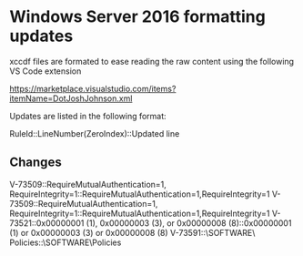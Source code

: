 # Windows Server 2016 formatting updates

xccdf files are formated to ease reading the raw content using the following VS Code extension

https://marketplace.visualstudio.com/items?itemName=DotJoshJohnson.xml

Updates are listed in the following format:

RuleId::LineNumber(ZeroIndex)::Updated line

## Changes

V-73509::RequireMutualAuthentication=1, RequireIntegrity=1::RequireMutualAuthentication=1,RequireIntegrity=1
V-73509::RequireMutualAuthentication=1, RequireIntegrity=1::RequireMutualAuthentication=1,RequireIntegrity=1
V-73521::0x00000001 (1), 0x00000003 (3), or 0x00000008 (8)::0x00000001 (1) or 0x00000003 (3) or 0x00000008 (8)
V-73591::\SOFTWARE\ Policies::\SOFTWARE\Policies
